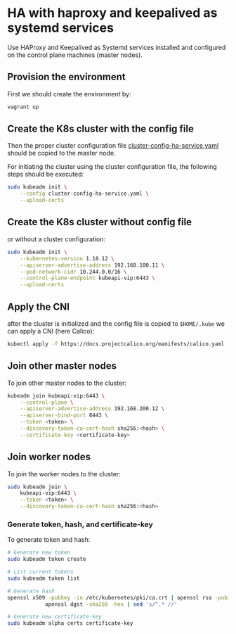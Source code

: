 # HA with haproxy and keepalived as systemd services

Use HAProxy and Keepalived as Systemd services installed and configured on the control plane machines (master nodes).

## Provision the environment

First we should create the environment by:

```bash
vagrant up
```

## Create the K8s cluster with the config file

Then the proper cluster configuration file [cluster-config-ha-service.yaml](../../../manifests/cluster-configs/cluster-config-ha-service.yaml) should be copied to the master node.

For initiating the cluster using the cluster configuration file, the following steps should be executed:

```bash
sudo kubeadm init \
    --config cluster-config-ha-service.yaml \
    --upload-certs
```

## Create the K8s cluster without config file

or without a cluster configuration:

```bash
sudo kubeadm init \
    --kubernetes-version 1.18.12 \
    --apiserver-advertise-address 192.168.100.11 \
    --pod-network-cidr 10.244.0.0/16 \
    --control-plane-endpoint kubeapi-vip:6443 \
    --upload-certs
```

## Apply the CNI

after the cluster is initialized and the config file is copied to `$HOME/.kube` we can apply a CNI (here Calico):

```bash
kubectl apply -f https://docs.projectcalico.org/manifests/calico.yaml
```

## Join other master nodes

To join other master nodes to the cluster:

```bash
kubeadm join kubeapi-vip:6443 \
    --control-plane \
    --apiserver-advertise-address 192.168.200.12 \
    --apiserver-bind-port 8443 \
    --token <token> \
    --discovery-token-ca-cert-hash sha256:<hash> \
    --certificate-key <certificate-key>
```

## Join worker nodes

To join the worker nodes to the cluster:

```bash
sudo kubeadm join \
    kubeapi-vip:6443 \
    --token <token> \
    --discovery-token-ca-cert-hash sha256:<hash>
```

### Generate token, hash, and certificate-key

To generate token and hash:

```bash
# Generate new token
sudo kubeadm token create

# List current tokens
sudo kubeadm token list

# Generate hash
openssl x509 -pubkey -in /etc/kubernetes/pki/ca.crt | openssl rsa -pubin -outform der 2>/dev/null | \
            openssl dgst -sha256 -hex | sed 's/^.* //'

# Generate new certificate-key
sudo kubeadm alpha certs certificate-key
```

